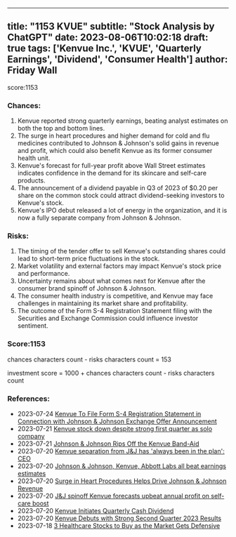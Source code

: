 
---
title: "1153 KVUE"
subtitle: "Stock Analysis by ChatGPT"
date: 2023-08-06T10:02:18
draft: true
tags: ['Kenvue Inc.', 'KVUE', 'Quarterly Earnings', 'Dividend', 'Consumer Health']
author: Friday Wall
---

score:1153
### Chances:
1. Kenvue reported strong quarterly earnings, beating analyst estimates on both the top and bottom lines.
2. The surge in heart procedures and higher demand for cold and flu medicines contributed to Johnson & Johnson's solid gains in revenue and profit, which could also benefit Kenvue as its former consumer health unit.
3. Kenvue's forecast for full-year profit above Wall Street estimates indicates confidence in the demand for its skincare and self-care products.
4. The announcement of a dividend payable in Q3 of 2023 of $0.20 per share on the common stock could attract dividend-seeking investors to Kenvue's stock.
5. Kenvue's IPO debut released a lot of energy in the organization, and it is now a fully separate company from Johnson & Johnson.
### Risks:
1. The timing of the tender offer to sell Kenvue's outstanding shares could lead to short-term price fluctuations in the stock.
2. Market volatility and external factors may impact Kenvue's stock price and performance.
3. Uncertainty remains about what comes next for Kenvue after the consumer brand spinoff of Johnson & Johnson.
4. The consumer health industry is competitive, and Kenvue may face challenges in maintaining its market share and profitability.
5. The outcome of the Form S-4 Registration Statement filing with the Securities and Exchange Commission could influence investor sentiment.
### Score:1153
chances characters count - risks characters count = 153

investment score = 1000 + chances characters count - risks characters count
### References:
- 2023-07-24 [Kenvue To File Form S-4 Registration Statement in Connection with Johnson & Johnson Exchange Offer Announcement](https://finance.yahoo.com/news/kenvue-file-form-4-registration-102200075.html?.tsrc=rss)
- 2023-07-21 [Kenvue stock down despite strong first quarter as solo company](https://finance.yahoo.com/news/kenvue-stock-down-despite-strong-first-quarter-as-solo-company-180658931.html?.tsrc=rss)
- 2023-07-21 [Johnson & Johnson Rips Off the Kenvue Band-Aid](https://finance.yahoo.com/m/c8f570c7-6ea0-3958-9fa3-bf25c1eab590/johnson-%26-johnson-rips-off.html?.tsrc=rss)
- 2023-07-20 [Kenvue separation from J&J has 'always been in the plan': CEO](https://finance.yahoo.com/video/kenvue-separation-j-j-always-154357133.html?.tsrc=rss)
- 2023-07-20 [Johnson & Johnson, Kenvue, Abbott Labs all beat earnings estimates](https://finance.yahoo.com/video/johnson-johnson-kenvue-abbott-labs-143905053.html?.tsrc=rss)
- 2023-07-20 [Surge in Heart Procedures Helps Drive Johnson & Johnson Revenue](https://finance.yahoo.com/m/e7cda9cc-466d-3ff1-bc65-f22b0b0d9fcc/surge-in-heart-procedures.html?.tsrc=rss)
- 2023-07-20 [J&J spinoff Kenvue forecasts upbeat annual profit on self-care boost](https://ca.finance.yahoo.com/news/kenvue-quarterly-sales-rise-strong-102327037.html?.tsrc=rss)
- 2023-07-20 [Kenvue Initiates Quarterly Cash Dividend](https://finance.yahoo.com/news/kenvue-initiates-quarterly-cash-dividend-102300286.html?.tsrc=rss)
- 2023-07-20 [Kenvue Debuts with Strong Second Quarter 2023 Results](https://finance.yahoo.com/news/kenvue-debuts-strong-second-quarter-102000001.html?.tsrc=rss)
- 2023-07-18 [3 Healthcare Stocks to Buy as the Market Gets Defensive](https://finance.yahoo.com/news/3-healthcare-stocks-buy-market-043338308.html?.tsrc=rss)


                